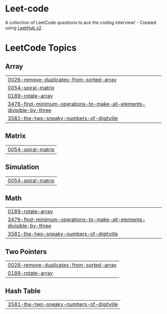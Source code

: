 # Leet-code
A collection of LeetCode questions to ace the coding interview! - Created using [LeetHub v2](https://github.com/arunbhardwaj/LeetHub-2.0)

<!---LeetCode Topics Start-->
# LeetCode Topics
## Array
|  |
| ------- |
| [0026-remove-duplicates-from-sorted-array](https://github.com/akshatjoshi21/Leet-code/tree/master/0026-remove-duplicates-from-sorted-array) |
| [0054-spiral-matrix](https://github.com/akshatjoshi21/Leet-code/tree/master/0054-spiral-matrix) |
| [0189-rotate-array](https://github.com/akshatjoshi21/Leet-code/tree/master/0189-rotate-array) |
| [3476-find-minimum-operations-to-make-all-elements-divisible-by-three](https://github.com/akshatjoshi21/Leet-code/tree/master/3476-find-minimum-operations-to-make-all-elements-divisible-by-three) |
| [3581-the-two-sneaky-numbers-of-digitville](https://github.com/akshatjoshi21/Leet-code/tree/master/3581-the-two-sneaky-numbers-of-digitville) |
## Matrix
|  |
| ------- |
| [0054-spiral-matrix](https://github.com/akshatjoshi21/Leet-code/tree/master/0054-spiral-matrix) |
## Simulation
|  |
| ------- |
| [0054-spiral-matrix](https://github.com/akshatjoshi21/Leet-code/tree/master/0054-spiral-matrix) |
## Math
|  |
| ------- |
| [0189-rotate-array](https://github.com/akshatjoshi21/Leet-code/tree/master/0189-rotate-array) |
| [3476-find-minimum-operations-to-make-all-elements-divisible-by-three](https://github.com/akshatjoshi21/Leet-code/tree/master/3476-find-minimum-operations-to-make-all-elements-divisible-by-three) |
| [3581-the-two-sneaky-numbers-of-digitville](https://github.com/akshatjoshi21/Leet-code/tree/master/3581-the-two-sneaky-numbers-of-digitville) |
## Two Pointers
|  |
| ------- |
| [0026-remove-duplicates-from-sorted-array](https://github.com/akshatjoshi21/Leet-code/tree/master/0026-remove-duplicates-from-sorted-array) |
| [0189-rotate-array](https://github.com/akshatjoshi21/Leet-code/tree/master/0189-rotate-array) |
## Hash Table
|  |
| ------- |
| [3581-the-two-sneaky-numbers-of-digitville](https://github.com/akshatjoshi21/Leet-code/tree/master/3581-the-two-sneaky-numbers-of-digitville) |
<!---LeetCode Topics End-->